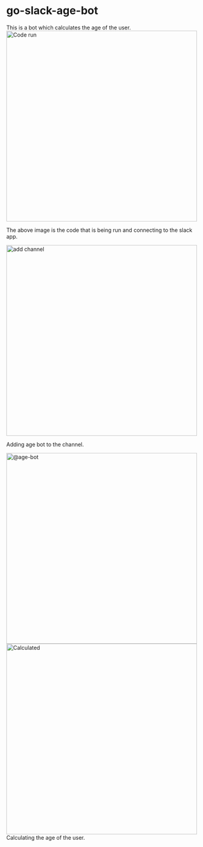 # go-slack-age-bot
This is a bot which calculates the age of the user.
<img width="500" alt="Code run" src="https://github.com/Vikhyath01K/go-slack-age-bot/assets/87747931/a2ee9830-f1cc-46dd-bba7-023aa69bad76">

The above image is the code that is being run and connecting to the slack app.

<img width="500" alt="add channel" src="https://github.com/Vikhyath01K/go-slack-age-bot/assets/87747931/bd88b950-2c82-4e18-a55b-091516e60b42">


Adding age bot to the channel.

<img width="500" alt="@age-bot" src="https://github.com/Vikhyath01K/go-slack-age-bot/assets/87747931/7e641766-18cc-4408-9cd2-dea7e6a9c46e">

<img width="500" alt="Calculated" src="https://github.com/Vikhyath01K/go-slack-age-bot/assets/87747931/bc31d46d-d7f0-443b-bb94-27662db73f5d">
Calculating the age of the user.

